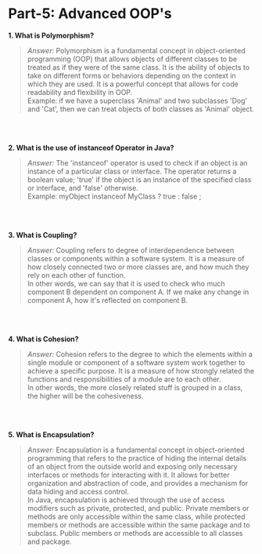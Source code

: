# Part-5: Advanced OOP's

**1. What is Polymorphism?**
> *Answer:* Polymorphism is a fundamental concept in object-oriented programming (OOP) that allows objects of different classes to be treated as if they were of the same class. It is the ability of objects to take on different forms or behaviors depending on the context in which they are used. It is a powerful concept that allows for code readability and flexibility in OOP. <br>
> Example: if we have a superclass 'Animal' and two subclasses 'Dog' and 'Cat', then we can treat objects of both classes as 'Animal' object. 

<br> <br>

**2. What is the use of instanceof Operator in Java?**
> *Answer:* The 'instanceof' operator is used to check if an object is an instance of a particular class or interface. The operator returns a boolean value; 'true' if the object is an instance of the specified class or interface, and 'false' otherwise. <br>
> Example: myObject instanceof MyClass ? true : false ;

<br> <br>

**3. What is Coupling?**
> *Answer:* Coupling refers to degree of interdependence between classes or components within a software system. It is a measure of how closely connected two or more classes are, and how much they rely on each other of function. <br>
> In other words, we can say that it is used to check who much component B dependent on component A. If we make any change in component A, how it's reflected on component B.

<br> <br>

**4. What is Cohesion?**
> *Answer:* Cohesion refers to the degree to which the elements within a single module or component of a software system work together to achieve a specific purpose. It is a measure of how strongly related the functions and responsibilities of a module are to each other. <br>
> In other words, the more closely related stuff is grouped in a class, the higher will be the cohesiveness.

<br> <br>

**5. What is Encapsulation?**
> *Answer:* Encapsulation is a fundamental concept in object-oriented programming that refers to the practice of hiding the internal details of an object from the outside world and exposing only necessary interfaces or methods for interacting with it. It allows for better organization and abstraction of code, and provides a mechanism for data hiding and access control. <br>
> In Java, encapsulation is achieved through the use of access modifiers such as private, protected, and public. Private members or methods are only accessible within the same class, while protected members or methods are accessible within the same package and to subclass. Public members or methods are accessible to all classes and package. 

<br> <br>
